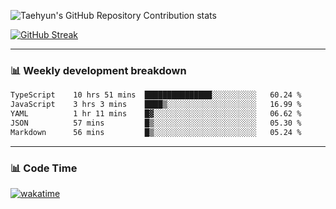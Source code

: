 ![Taehyun's GitHub Repository Contribution stats](https://github-contributor-stats.vercel.app/api?username=shfshanyue&combine_all_yearly_contributions=tru&hide=A,A%2B,B,B%2B)

[![GitHub Streak](https://streak-stats.demolab.com?user=shfshanyue)](https://git.io/streak-stats)

<hr>

### 📊 Weekly development breakdown

<!--START_SECTION:waka-->

```txt
TypeScript    10 hrs 51 mins  ███████████████░░░░░░░░░░   60.24 %
JavaScript    3 hrs 3 mins    ████▒░░░░░░░░░░░░░░░░░░░░   16.99 %
YAML          1 hr 11 mins    █▓░░░░░░░░░░░░░░░░░░░░░░░   06.62 %
JSON          57 mins         █▒░░░░░░░░░░░░░░░░░░░░░░░   05.30 %
Markdown      56 mins         █▒░░░░░░░░░░░░░░░░░░░░░░░   05.24 %
```

<!--END_SECTION:waka-->

<hr>

### 📊 Code Time

[![wakatime](https://wakatime.com/badge/user/e0c364e2-4fdb-42db-a513-0d5ed460a900.svg)](https://wakatime.com/@e0c364e2-4fdb-42db-a513-0d5ed460a900)

